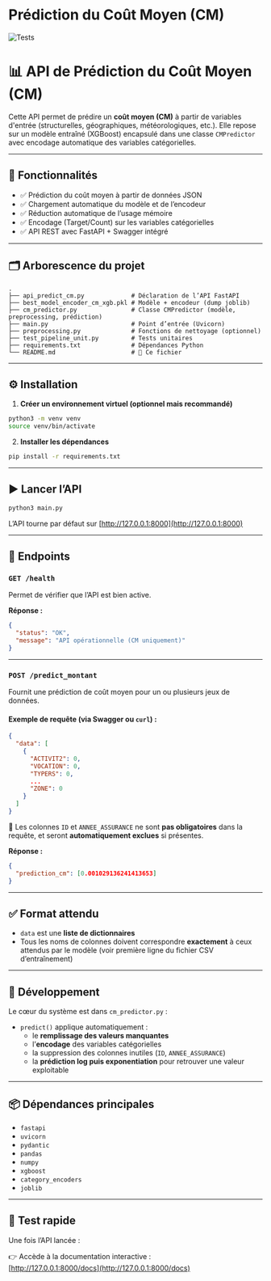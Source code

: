 # Prédiction du Coût Moyen (CM)

![Tests](https://github.com/SamuelSB88/industrialisation_MSJ/actions/workflows/test_cm.yml)


# 📊 API de Prédiction du Coût Moyen (CM)

Cette API permet de prédire un **coût moyen (CM)** à partir de variables d'entrée (structurelles, géographiques, météorologiques, etc.). Elle repose sur un modèle entraîné (XGBoost) encapsulé dans une classe `CMPredictor` avec encodage automatique des variables catégorielles.

---

## 🚀 Fonctionnalités

- ✅ Prédiction du coût moyen à partir de données JSON
- ✅ Chargement automatique du modèle et de l’encodeur
- ✅ Réduction automatique de l’usage mémoire
- ✅ Encodage (Target/Count) sur les variables catégorielles
- ✅ API REST avec FastAPI + Swagger intégré

---

## 🗂 Arborescence du projet

```
.
├── api_predict_cm.py             # Déclaration de l’API FastAPI
├── best_model_encoder_cm_xgb.pkl # Modèle + encodeur (dump joblib)
├── cm_predictor.py               # Classe CMPredictor (modèle, preprocessing, prédiction)
├── main.py                       # Point d’entrée (Uvicorn)
├── preprocessing.py              # Fonctions de nettoyage (optionnel)
├── test_pipeline_unit.py         # Tests unitaires
├── requirements.txt              # Dépendances Python
└── README.md                     # 📄 Ce fichier
```

---

## ⚙️ Installation

1. **Créer un environnement virtuel (optionnel mais recommandé)**  
```bash
python3 -m venv venv
source venv/bin/activate
```

2. **Installer les dépendances**
```bash
pip install -r requirements.txt
```

---

## ▶️ Lancer l’API

```bash
python3 main.py
```

L’API tourne par défaut sur [http://127.0.0.1:8000](http://127.0.0.1:8000)

---

## 📌 Endpoints

### `GET /health`

Permet de vérifier que l’API est bien active.

**Réponse :**
```json
{
  "status": "OK",
  "message": "API opérationnelle (CM uniquement)"
}
```

---

### `POST /predict_montant`

Fournit une prédiction de coût moyen pour un ou plusieurs jeux de données.

#### Exemple de requête (via Swagger ou `curl`) :

```json
{
  "data": [
    {
      "ACTIVIT2": 0,
      "VOCATION": 0,
      "TYPERS": 0,
      ...
      "ZONE": 0
    }
  ]
}
```

📎 Les colonnes `ID` et `ANNEE_ASSURANCE` ne sont **pas obligatoires** dans la requête, et seront **automatiquement exclues** si présentes.

**Réponse :**
```json
{
  "prediction_cm": [0.001029136241413653]
}
```

---

## ✅ Format attendu

- `data` est une **liste de dictionnaires**
- Tous les noms de colonnes doivent correspondre **exactement** à ceux attendus par le modèle (voir première ligne du fichier CSV d’entraînement)

---

## 🧠 Développement

Le cœur du système est dans `cm_predictor.py` :

- `predict()` applique automatiquement :
  - le **remplissage des valeurs manquantes**
  - l’**encodage** des variables catégorielles
  - la suppression des colonnes inutiles (`ID`, `ANNEE_ASSURANCE`)
  - la **prédiction log puis exponentiation** pour retrouver une valeur exploitable

---

## 📦 Dépendances principales

- `fastapi`
- `uvicorn`
- `pydantic`
- `pandas`
- `numpy`
- `xgboost`
- `category_encoders`
- `joblib`

---

## 🧪 Test rapide

Une fois l’API lancée :

👉 Accède à la documentation interactive :  
[http://127.0.0.1:8000/docs](http://127.0.0.1:8000/docs)
